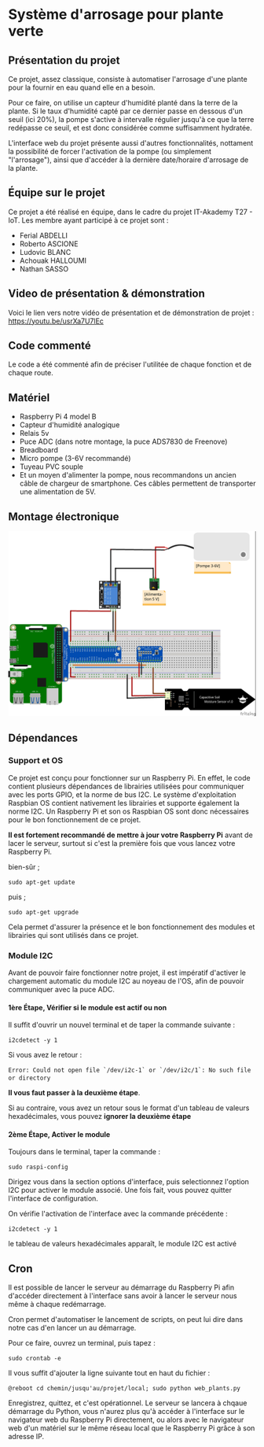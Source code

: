 # Système d'arrosage pour plante verte

## Présentation du projet
Ce projet, assez classique, consiste à automatiser l'arrosage d'une plante pour la fournir en eau quand elle en a besoin.

Pour ce faire, on utilise un capteur d'humidité planté dans la terre de la plante. Si le taux d'humidité capté par ce dernier passe en dessous d'un seuil (ici 20%), la pompe s'active à intervalle régulier jusqu'à ce que la terre redépasse ce seuil, et est donc considérée comme suffisamment hydratée.

L'interface web du projet présente aussi d'autres fonctionnalités, nottament la possibilité de forcer l'activation de la pompe (ou simplement "l'arrosage"), ainsi que d'accéder à la dernière date/horaire d'arrosage de la plante.

## Équipe sur le projet
Ce projet a été réalisé en équipe, dans le cadre du projet IT-Akademy T27 - IoT. Les membre ayant participé à ce projet sont : 
- Ferial ABDELLI
- Roberto ASCIONE
- Ludovic BLANC
- Achouak HALLOUMI
- Nathan SASSO

## Video de présentation & démonstration
Voici le lien vers notre vidéo de présentation et de démonstration de projet : https://youtu.be/usrXa7U7lEc

## Code commenté
Le code a été commenté afin de préciser l'utilitée de chaque fonction et de chaque route.

## Matériel
- Raspberry Pi 4 model B
- Capteur d'humidité analogique
- Relais 5v
- Puce ADC (dans notre montage, la puce ADS7830 de Freenove)
- Breadboard
- Micro pompe (3-6V recommandé)
- Tuyeau PVC souple
- Et un moyen d'alimenter la pompe, nous recommandons un ancien câble de chargeur de smartphone. Ces câbles permettent de transporter une alimentation de 5V.

## Montage électronique
![Montage électronique](/static/images/montage.jpg "Montage électronique")

## Dépendances
### Support et OS
Ce projet est conçu pour fonctionner sur un Raspberry Pi. En effet, le code contient plusieurs dépendances de librairies utilisées pour communiquer avec les ports GPIO, et la norme de bus I2C. Le système d'exploitation Raspbian OS contient nativement les librairies et supporte également la norme I2C. Un Raspberry Pi et son os Raspbian OS sont donc nécessaires pour le bon fonctionnement de ce projet.

**Il est fortement recommandé de mettre à jour votre Raspberry Pi** avant de lacer le serveur, surtout si c'est la première fois que vous lancez votre Raspberry Pi.

bien-sûr ;
```
sudo apt-get update
```
puis ;
```
sudo apt-get upgrade
```

Cela permet d'assurer la présence et le bon fonctionnement des modules et librairies qui sont utilisés dans ce projet.

### Module I2C 
Avant de pouvoir faire fonctionner notre projet, il est impératif d'activer le chargement automatic du module I2C au noyeau de l'OS, afin de pouvoir communiquer avec la puce ADC.

#### 1ère Étape, Vérifier si le module est actif ou non
Il suffit d'ouvrir un nouvel terminal et de taper la commande suivante : 
```
i2cdetect -y 1
```
Si vous avez le retour :
```
Error: Could not open file `/dev/i2c-1` or `/dev/i2c/1`: No such file or directory
```
**Il vous faut passer à la deuxième étape**.

Si au contraire, vous avez un retour sous le format d'un tableau de valeurs hexadécimales, vous pouvez **ignorer la deuxième étape**

#### 2ème Étape, Activer le module
Toujours dans le terminal, taper la commande : 
```
sudo raspi-config
```
Dirigez vous dans la section options d'interface, puis selectionnez l'option I2C pour activer le module associé. Une fois fait, vous pouvez quitter l'interface de configuration.

On vérifie l'activation de l'interface avec la commande précédente :
```
i2cdetect -y 1
```
le tableau de valeurs hexadécimales apparaît, le module I2C est activé

## Cron
Il est possible de lancer le serveur au démarrage du Raspberry Pi afin d'accéder directement à l'interface sans avoir à lancer le serveur nous même à chaque redémarrage.

Cron permet d'automatiser le lancement de scripts, on peut lui dire dans notre cas d'en lancer un au démarrage.

Pour ce faire, ouvrez un terminal, puis tapez :
```
sudo crontab -e
```

Il vous suffit d'ajouter la ligne suivante tout en haut du fichier :
```
@reboot cd chemin/jusqu'au/projet/local; sudo python web_plants.py
```

Enregistrez, quittez, et c'est opérationnel. Le serveur se lancera à chqaue démarrage du Python, vous n'aurez plus qu'à accéder à l'interface sur le navigateur web du Raspberry Pi directement, ou alors avec le navigateur web d'un matériel sur le même réseau local que le Raspberry Pi grâce à son adresse IP.